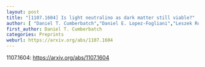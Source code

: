 ```yaml
---
layout: post
title: "[1107.1604] Is light neutralino as dark matter still viable?"
author: [ "Daniel T. Cumberbatch","Daniel E. Lopez-Fogliani","Leszek Roszkowski","Roberto Ruiz de Austri","Yue-Lin S. Tsai" ]
first_author: Daniel T. Cumberbatch
categories: Preprints
weburl: https://arxiv.org/abs/1107.1604
---
```


1107.1604: https://arxiv.org/abs/1107.1604

